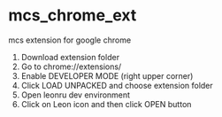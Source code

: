 # mcs_chrome_ext
mcs extension for google chrome

1. Download extension folder
2. Go to chrome://extensions/
3. Enable DEVELOPER MODE (right upper corner)
4. Click LOAD UNPACKED and choose extension folder
5. Open leonru dev environment
6. Click on Leon icon and then click OPEN button